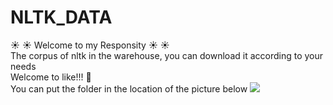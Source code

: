 # NLTK_DATA

:sunny: :sunny: Welcome to my Responsity :sunny: :sunny:  
The corpus of nltk in the warehouse, you can download it according to your needs  
Welcome to like!!! 👀  
You can put the folder in the location of the picture below
![](https://img2020.cnblogs.com/blog/2006461/202106/2006461-20210620225628282-2134662371.png)
